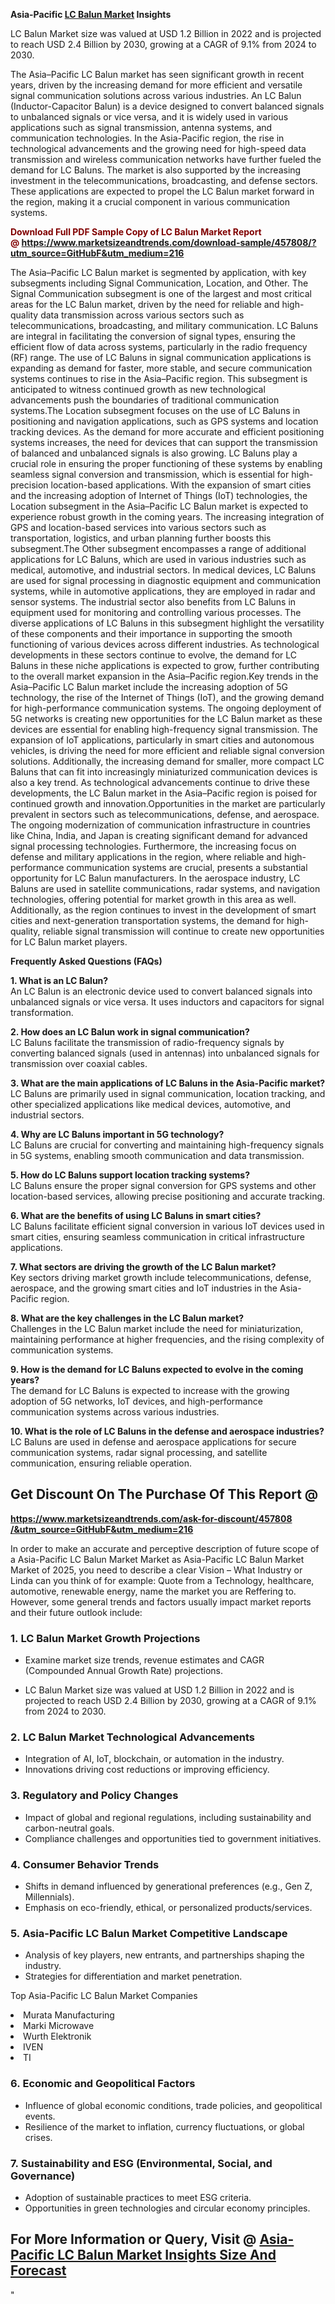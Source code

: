 <p><strong>Asia-Pacific&nbsp;<a href=""https://www.marketsizeandtrends.com/download-sample/457808/&amp;utm_source=GitHubF&amp;utm_medium=216"">LC Balun Market</a> Insights</strong></p><p>LC Balun Market size was valued at USD 1.2 Billion in 2022 and is projected to reach USD 2.4 Billion by 2030, growing at a CAGR of 9.1% from 2024 to 2030.</p><p><p>The Asia–Pacific LC Balun market has seen significant growth in recent years, driven by the increasing demand for more efficient and versatile signal communication solutions across various industries. An LC Balun (Inductor-Capacitor Balun) is a device designed to convert balanced signals to unbalanced signals or vice versa, and it is widely used in various applications such as signal transmission, antenna systems, and communication technologies. In the Asia-Pacific region, the rise in technological advancements and the growing need for high-speed data transmission and wireless communication networks have further fueled the demand for LC Baluns. The market is also supported by the increasing investment in the telecommunications, broadcasting, and defense sectors. These applications are expected to propel the LC Balun market forward in the region, making it a crucial component in various communication systems. <strong><p><strong><span style="color: #800000;">Download Full PDF Sample Copy of LC Balun Market Report @</span>&nbsp;</strong><a href="https://www.marketsizeandtrends.com/download-sample/457808/?utm_source=GitHubF&amp;utm_medium=216" target="_blank">https://www.marketsizeandtrends.com/download-sample/457808/?utm_source=GitHubF&amp;utm_medium=216</a></p></strong></p><p>The Asia–Pacific LC Balun market is segmented by application, with key subsegments including Signal Communication, Location, and Other. The Signal Communication subsegment is one of the largest and most critical areas for the LC Balun market, driven by the need for reliable and high-quality data transmission across various sectors such as telecommunications, broadcasting, and military communication. LC Baluns are integral in facilitating the conversion of signal types, ensuring the efficient flow of data across systems, particularly in the radio frequency (RF) range. The use of LC Baluns in signal communication applications is expanding as demand for faster, more stable, and secure communication systems continues to rise in the Asia–Pacific region. This subsegment is anticipated to witness continued growth as new technological advancements push the boundaries of traditional communication systems.The Location subsegment focuses on the use of LC Baluns in positioning and navigation applications, such as GPS systems and location tracking devices. As the demand for more accurate and efficient positioning systems increases, the need for devices that can support the transmission of balanced and unbalanced signals is also growing. LC Baluns play a crucial role in ensuring the proper functioning of these systems by enabling seamless signal conversion and transmission, which is essential for high-precision location-based applications. With the expansion of smart cities and the increasing adoption of Internet of Things (IoT) technologies, the Location subsegment in the Asia–Pacific LC Balun market is expected to experience robust growth in the coming years. The increasing integration of GPS and location-based services into various sectors such as transportation, logistics, and urban planning further boosts this subsegment.The Other subsegment encompasses a range of additional applications for LC Baluns, which are used in various industries such as medical, automotive, and industrial sectors. In medical devices, LC Baluns are used for signal processing in diagnostic equipment and communication systems, while in automotive applications, they are employed in radar and sensor systems. The industrial sector also benefits from LC Baluns in equipment used for monitoring and controlling various processes. The diverse applications of LC Baluns in this subsegment highlight the versatility of these components and their importance in supporting the smooth functioning of various devices across different industries. As technological developments in these sectors continue to evolve, the demand for LC Baluns in these niche applications is expected to grow, further contributing to the overall market expansion in the Asia–Pacific region.Key trends in the Asia–Pacific LC Balun market include the increasing adoption of 5G technology, the rise of the Internet of Things (IoT), and the growing demand for high-performance communication systems. The ongoing deployment of 5G networks is creating new opportunities for the LC Balun market as these devices are essential for enabling high-frequency signal transmission. The expansion of IoT applications, particularly in smart cities and autonomous vehicles, is driving the need for more efficient and reliable signal conversion solutions. Additionally, the increasing demand for smaller, more compact LC Baluns that can fit into increasingly miniaturized communication devices is also a key trend. As technological advancements continue to drive these developments, the LC Balun market in the Asia–Pacific region is poised for continued growth and innovation.Opportunities in the market are particularly prevalent in sectors such as telecommunications, defense, and aerospace. The ongoing modernization of communication infrastructure in countries like China, India, and Japan is creating significant demand for advanced signal processing technologies. Furthermore, the increasing focus on defense and military applications in the region, where reliable and high-performance communication systems are crucial, presents a substantial opportunity for LC Balun manufacturers. In the aerospace industry, LC Baluns are used in satellite communications, radar systems, and navigation technologies, offering potential for market growth in this area as well. Additionally, as the region continues to invest in the development of smart cities and next-generation transportation systems, the demand for high-quality, reliable signal transmission will continue to create new opportunities for LC Balun market players.</p><p><strong>Frequently Asked Questions (FAQs)</strong></p><p><strong>1. What is an LC Balun?</strong><br> An LC Balun is an electronic device used to convert balanced signals into unbalanced signals or vice versa. It uses inductors and capacitors for signal transformation.</p><p><strong>2. How does an LC Balun work in signal communication?</strong><br> LC Baluns facilitate the transmission of radio-frequency signals by converting balanced signals (used in antennas) into unbalanced signals for transmission over coaxial cables.</p><p><strong>3. What are the main applications of LC Baluns in the Asia-Pacific market?</strong><br> LC Baluns are primarily used in signal communication, location tracking, and other specialized applications like medical devices, automotive, and industrial sectors.</p><p><strong>4. Why are LC Baluns important in 5G technology?</strong><br> LC Baluns are crucial for converting and maintaining high-frequency signals in 5G systems, enabling smooth communication and data transmission.</p><p><strong>5. How do LC Baluns support location tracking systems?</strong><br> LC Baluns ensure the proper signal conversion for GPS systems and other location-based services, allowing precise positioning and accurate tracking.</p><p><strong>6. What are the benefits of using LC Baluns in smart cities?</strong><br> LC Baluns facilitate efficient signal conversion in various IoT devices used in smart cities, ensuring seamless communication in critical infrastructure applications.</p><p><strong>7. What sectors are driving the growth of the LC Balun market?</strong><br> Key sectors driving market growth include telecommunications, defense, aerospace, and the growing smart cities and IoT industries in the Asia-Pacific region.</p><p><strong>8. What are the key challenges in the LC Balun market?</strong><br> Challenges in the LC Balun market include the need for miniaturization, maintaining performance at higher frequencies, and the rising complexity of communication systems.</p><p><strong>9. How is the demand for LC Baluns expected to evolve in the coming years?</strong><br> The demand for LC Baluns is expected to increase with the growing adoption of 5G networks, IoT devices, and high-performance communication systems across various industries.</p><p><strong>10. What is the role of LC Baluns in the defense and aerospace industries?</strong><br> LC Baluns are used in defense and aerospace applications for secure communication systems, radar signal processing, and satellite communication, ensuring reliable operation.</p></p><h2><strong>Get Discount On The Purchase Of This Report @&nbsp;</strong></h2><p><strong><a href=""https://www.marketsizeandtrends.com/ask-for-discount/457808/&amp;utm_source=GitHubF&amp;utm_medium=216"" target=""_blank"">https://www.marketsizeandtrends.com/ask-for-discount/457808<br />/&amp;utm_source=GitHubF&amp;utm_medium=216</a></strong></p><p>In order to make an accurate and perceptive description of future scope of a Asia-Pacific&nbsp;LC Balun Market Market as Asia-Pacific&nbsp;LC Balun Market Market of 2025, you need to describe a clear Vision &ndash; What Industry or Linda can you think of for example: Quote from a Technology, healthcare, automotive, renewable energy, name the market you are Reffering to. However, some general trends and factors usually impact market reports and their future outlook include:</p><h3>1.&nbsp;<strong>LC Balun Market Growth Projections</strong></h3><ul><li>Examine market size trends, revenue estimates and CAGR (Compounded Annual Growth Rate) projections.</li><li><p>LC Balun Market size was valued at USD 1.2 Billion in 2022 and is projected to reach USD 2.4 Billion by 2030, growing at a CAGR of 9.1% from 2024 to 2030.</p></li></ul><h3>2.&nbsp;<strong>LC Balun Market Technological Advancements</strong></h3><ul><li>Integration of AI, IoT, blockchain, or automation in the industry.</li><li>Innovations driving cost reductions or improving efficiency.</li></ul><h3>3.&nbsp;<strong>Regulatory and Policy Changes</strong></h3><ul><li>Impact of global and regional regulations, including sustainability and carbon-neutral goals.</li><li>Compliance challenges and opportunities tied to government initiatives.</li></ul><h3>4.&nbsp;<strong>Consumer Behavior Trends</strong></h3><ul><li>Shifts in demand influenced by generational preferences (e.g., Gen Z, Millennials).</li><li>Emphasis on eco-friendly, ethical, or personalized products/services.</li></ul><h3>5.&nbsp;<strong>Asia-Pacific LC Balun Market Competitive Landscape</strong></h3><ul><li>Analysis of key players, new entrants, and partnerships shaping the industry.</li><li>Strategies for differentiation and market penetration.</li></ul><p data-pm-slice=""1 1 []"">Top Asia-Pacific LC Balun Market Companies</p><div data-test-id=""""><p><li>Murata Manufacturing</li><li> Marki Microwave</li><li> Wurth Elektronik</li><li> IVEN</li><li> TI</li></p></div><h3>6.&nbsp;<strong>Economic and Geopolitical Factors</strong></h3><ul><li>Influence of global economic conditions, trade policies, and geopolitical events.</li><li>Resilience of the market to inflation, currency fluctuations, or global crises.</li></ul><h3>7.&nbsp;<strong>Sustainability and ESG (Environmental, Social, and Governance)</strong></h3><ul><li>Adoption of sustainable practices to meet ESG criteria.</li><li>Opportunities in green technologies and circular economy principles.</li></ul><h2><strong>For More Information or Query, Visit @&nbsp;</strong><a href=""https://www.verifiedmarketreports.com/product/lc-balun-market/"" target=""_blank"">Asia-Pacific LC Balun Market Insights Size And Forecast</a></h2>"
